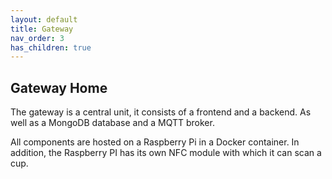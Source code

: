 ```yaml
---
layout: default
title: Gateway
nav_order: 3
has_children: true
---
```


## Gateway Home

The gateway is a central unit, it consists of a frontend and a backend. 
As well as a MongoDB database and a MQTT broker.

All components are hosted on a Raspberry Pi in a Docker container.
In addition, the Raspberry PI has its own NFC module with which it can scan a cup. 